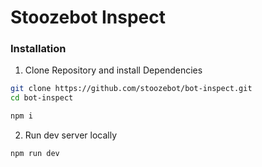 # Stoozebot Inspect

### Installation

1. Clone Repository and install Dependencies

```sh
git clone https://github.com/stoozebot/bot-inspect.git
cd bot-inspect

npm i
```

2. Run dev server locally

```sh
npm run dev
```
